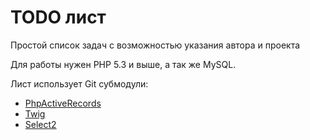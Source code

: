 # TODO лист

Простой список задач с возможностью указания автора и проекта

Для работы нужен PHP 5.3 и выше, а так же MySQL.

Лист использует Git субмодули:

* [PhpActiveRecords](https://github.com/kla/php-activerecord)
* [Twig](https://github.com/fabpot/Twig)
* [Select2](https://github.com/joshuan/select2)